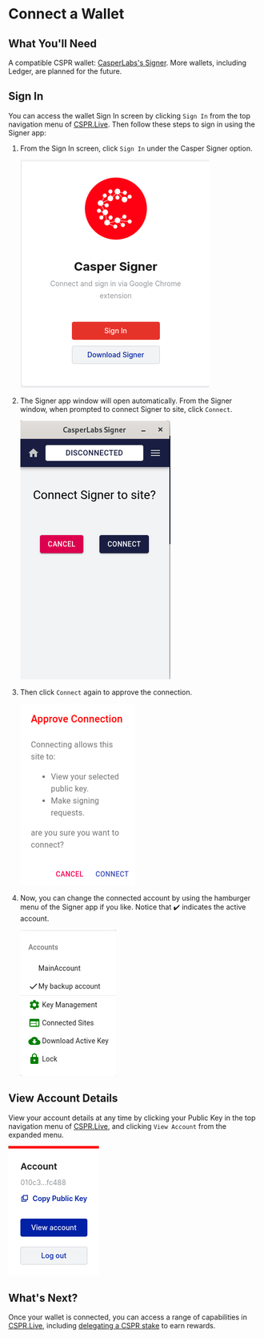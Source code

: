 # Connect a Wallet

## What You'll Need

A compatible CSPR wallet: [CasperLabs's Signer](SignerGuide.md). More wallets, including Ledger, are planned for the future.

## Sign In

You can access the wallet Sign In screen by clicking `Sign In` from the top navigation menu of [CSPR.Live](https://cspr.live). Then follow these steps to sign in using the Signer app:

1. From the Sign In screen, click `Sign In` under the Casper Signer option.

    ![CSPR Live - Casper Signer Option](../../assets/Connect-a-Wallet/00-CSPR-Live-Casper-Signer-Option.png)

2. The Signer app window will open automatically. From the Signer window, when prompted to connect Signer to site, click `Connect`.

    ![Casper Signer - Connect to Site](../../assets/Connect-a-Wallet/01-Casper-Signer-Connect-to-Site-01.png)

3. Then click `Connect` again to approve the connection.

    ![Casper Signer - Approve Connection](../../assets/Connect-a-Wallet/02-Casper-Signer-Approve-Connection.png)

4. Now, you can change the connected account by using the hamburger menu of the Signer app if you like. Notice that ✔️ indicates the active account.

    ![Casper Signer - Hamburger Menu with Multiple Accounts](../../assets/Connect-a-Wallet/03-Casper-Signer-Hamburger-Menu-with-Multi-Account.png)

## View Account Details

View your account details at any time by clicking your Public Key in the top navigation menu of [CSPR.Live](https://cspr.live), and clicking `View Account` from the expanded menu.

![CSPR Live - View account](../../assets/Connect-a-Wallet/04-CSPR-Live-View-account.png)

## What's Next?

Once your wallet is connected, you can access a range of capabilities in [CSPR.Live](https://cspr.live), including [delegating a CSPR stake](Delegating-CSPR-Stake.md) to earn rewards.

